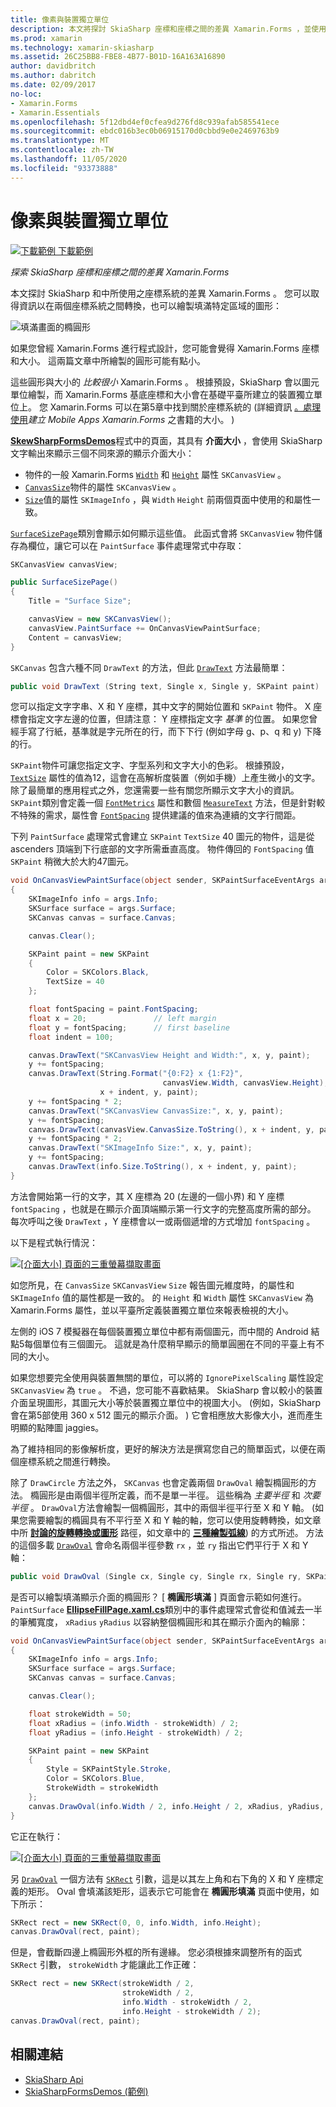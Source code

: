 ```yaml
---
title: 像素與裝置獨立單位
description: 本文將探討 SkiaSharp 座標和座標之間的差異 Xamarin.Forms ，並使用範例程式碼來示範這點。
ms.prod: xamarin
ms.technology: xamarin-skiasharp
ms.assetid: 26C25BB8-FBE8-4B77-B01D-16A163A16890
author: davidbritch
ms.author: dabritch
ms.date: 02/09/2017
no-loc:
- Xamarin.Forms
- Xamarin.Essentials
ms.openlocfilehash: 5f12dbd4ef0cfea9d276fd8c939afab585541ece
ms.sourcegitcommit: ebdc016b3ec0b06915170d0cbbd9e0e2469763b9
ms.translationtype: MT
ms.contentlocale: zh-TW
ms.lasthandoff: 11/05/2020
ms.locfileid: "93373888"
---
```

# <a name="pixels-and-device-independent-units"></a>像素與裝置獨立單位

[![下載範例](~/media/shared/download.png) 下載範例](/samples/xamarin/xamarin-forms-samples/skiasharpforms-demos)

_探索 SkiaSharp 座標和座標之間的差異 Xamarin.Forms_

本文探討 SkiaSharp 和中所使用之座標系統的差異 Xamarin.Forms 。 您可以取得資訊以在兩個座標系統之間轉換，也可以繪製填滿特定區域的圖形：

![填滿畫面的橢圓形](pixels-images/screenfillexample.png)

如果您曾經 Xamarin.Forms 進行程式設計，您可能會覺得 Xamarin.Forms 座標和大小。 這兩篇文章中所繪製的圓形可能有點小。

這些圓形與大小的 *比較很小* Xamarin.Forms 。 根據預設，SkiaSharp 會以圖元單位繪製，而 Xamarin.Forms 基底座標和大小會在基礎平臺所建立的裝置獨立單位上。 您 Xamarin.Forms 可以在第5章中找到關於座標系統的 (詳細資訊 [。處理使用](~/xamarin-forms/creating-mobile-apps-xamarin-forms/summaries/chapter05.md)*建立 Mobile Apps Xamarin.Forms* 之書籍的大小。 ) 

[**SkewSharpFormsDemos**](/samples/xamarin/xamarin-forms-samples/skiasharpforms-demos)程式中的頁面，其具有 **介面大小** ，會使用 SkiaSharp 文字輸出來顯示三個不同來源的顯示介面大小：

- 物件的一般 Xamarin.Forms [`Width`](xref:Xamarin.Forms.VisualElement.Width) 和 [`Height`](xref:Xamarin.Forms.VisualElement.Height) 屬性 `SKCanvasView` 。
- [`CanvasSize`](xref:SkiaSharp.Views.Forms.SKCanvasView.CanvasSize)物件的屬性 `SKCanvasView` 。
- [`Size`](xref:SkiaSharp.SKImageInfo.Size)值的屬性 `SKImageInfo` ，與 `Width` `Height` 前兩個頁面中使用的和屬性一致。

[`SurfaceSizePage`](https://github.com/xamarin/xamarin-forms-samples/blob/master/SkiaSharpForms/Demos/Demos/SkiaSharpFormsDemos/Basics/SurfaceSizePage.cs)類別會顯示如何顯示這些值。 此函式會將 `SKCanvasView` 物件儲存為欄位，讓它可以在 `PaintSurface` 事件處理常式中存取：

```csharp
SKCanvasView canvasView;

public SurfaceSizePage()
{
    Title = "Surface Size";

    canvasView = new SKCanvasView();
    canvasView.PaintSurface += OnCanvasViewPaintSurface;
    Content = canvasView;
}
```

`SKCanvas` 包含六種不同 `DrawText` 的方法，但此 [`DrawText`](xref:SkiaSharp.SKCanvas.DrawText(System.String,System.Single,System.Single,SkiaSharp.SKPaint)) 方法最簡單：

```csharp
public void DrawText (String text, Single x, Single y, SKPaint paint)
```

您可以指定文字字串、X 和 Y 座標，其中文字的開始位置和 `SKPaint` 物件。 X 座標會指定文字左邊的位置，但請注意： Y 座標指定文字 *基準* 的位置。 如果您曾經手寫了行紙，基準就是字元所在的行，而下下行 (例如字母 g、p、q 和 y) 下降的行。

`SKPaint`物件可讓您指定文字、字型系列和文字大小的色彩。 根據預設， [`TextSize`](xref:SkiaSharp.SKPaint.TextSize) 屬性的值為12，這會在高解析度裝置（例如手機）上產生微小的文字。 除了最簡單的應用程式之外，您還需要一些有關您所顯示文字大小的資訊。 `SKPaint`類別會定義一個 [`FontMetrics`](xref:SkiaSharp.SKPaint.FontMetrics) 屬性和數個 [`MeasureText`](xref:SkiaSharp.SKPaint.MeasureText(System.String)) 方法，但是針對較不特殊的需求，屬性會 [`FontSpacing`](xref:SkiaSharp.SKPaint.FontSpacing) 提供建議的值來為連續的文字行間距。

下列 `PaintSurface` 處理常式會建立 `SKPaint` `TextSize` 40 圖元的物件，這是從 ascenders 頂端到下行底部的文字所需垂直高度。 物件傳回的 `FontSpacing` 值 `SKPaint` 稍微大於大約47圖元。

```csharp
void OnCanvasViewPaintSurface(object sender, SKPaintSurfaceEventArgs args)
{
    SKImageInfo info = args.Info;
    SKSurface surface = args.Surface;
    SKCanvas canvas = surface.Canvas;

    canvas.Clear();

    SKPaint paint = new SKPaint
    {
        Color = SKColors.Black,
        TextSize = 40
    };

    float fontSpacing = paint.FontSpacing;
    float x = 20;               // left margin
    float y = fontSpacing;      // first baseline
    float indent = 100;

    canvas.DrawText("SKCanvasView Height and Width:", x, y, paint);
    y += fontSpacing;
    canvas.DrawText(String.Format("{0:F2} x {1:F2}",
                                  canvasView.Width, canvasView.Height),
                    x + indent, y, paint);
    y += fontSpacing * 2;
    canvas.DrawText("SKCanvasView CanvasSize:", x, y, paint);
    y += fontSpacing;
    canvas.DrawText(canvasView.CanvasSize.ToString(), x + indent, y, paint);
    y += fontSpacing * 2;
    canvas.DrawText("SKImageInfo Size:", x, y, paint);
    y += fontSpacing;
    canvas.DrawText(info.Size.ToString(), x + indent, y, paint);
}
```

方法會開始第一行的文字，其 X 座標為 20 (左邊的一個小界) 和 Y 座標 `fontSpacing` ，也就是在顯示介面頂端顯示第一行文字的完整高度所需的部分。 每次呼叫之後 `DrawText` ，Y 座標會以一或兩個遞增的方式增加 `fontSpacing` 。

以下是程式執行情況：

[![[介面大小] 頁面的三重螢幕擷取畫面](pixels-images/surfacesize-small.png)](pixels-images/surfacesize-large.png#lightbox "[介面大小] 頁面的三重螢幕擷取畫面")

如您所見，在 `CanvasSize` `SKCanvasView` `Size` 報告圖元維度時，的屬性和 `SKImageInfo` 值的屬性都是一致的。 的 `Height` 和 `Width` 屬性 `SKCanvasView` 為 Xamarin.Forms 屬性，並以平臺所定義裝置獨立單位來報表檢視的大小。

左側的 iOS 7 模擬器在每個裝置獨立單位中都有兩個圖元，而中間的 Android 結點5每個單位有三個圖元。 這就是為什麼稍早顯示的簡單圓圈在不同的平臺上有不同的大小。

如果您想要完全使用與裝置無關的單位，可以將的 `IgnorePixelScaling` 屬性設定 `SKCanvasView` 為 `true` 。 不過，您可能不喜歡結果。 SkiaSharp 會以較小的裝置介面呈現圖形，其圖元大小等於裝置獨立單位中的視圖大小。  (例如，SkiaSharp 會在第5部使用 360 x 512 圖元的顯示介面。 ) 它會相應放大影像大小，進而產生明顯的點陣圖 jaggies。

為了維持相同的影像解析度，更好的解決方法是撰寫您自己的簡單函式，以便在兩個座標系統之間進行轉換。

除了 `DrawCircle` 方法之外， `SKCanvas` 也會定義兩個 `DrawOval` 繪製橢圓形的方法。 橢圓形是由兩個半徑所定義，而不是單一半徑。 這些稱為 *主要半徑* 和 *次要半徑* 。 `DrawOval`方法會繪製一個橢圓形，其中的兩個半徑平行至 X 和 Y 軸。  (如果您需要繪製的橢圓具有不平行至 X 和 Y 軸的軸，您可以使用旋轉轉換，如文章中所 [**討論的旋轉轉換或圖形**](../transforms/rotate.md) 路徑，如文章中的 [**三種繪製弧線**](../curves/arcs.md)) 的方式所述。 方法的這個多載 [`DrawOval`](xref:SkiaSharp.SKCanvas.DrawOval(System.Single,System.Single,System.Single,System.Single,SkiaSharp.SKPaint)) 會命名兩個半徑參數 `rx` ，並 `ry` 指出它們平行于 X 和 Y 軸：

```csharp
public void DrawOval (Single cx, Single cy, Single rx, Single ry, SKPaint paint)
```

是否可以繪製填滿顯示介面的橢圓形？ [ **橢圓形填滿** ] 頁面會示範如何進行。 `PaintSurface` [**EllipseFillPage.xaml.cs**](https://github.com/xamarin/xamarin-forms-samples/blob/master/SkiaSharpForms/Demos/Demos/SkiaSharpFormsDemos/Basics/EllipseFillPage.xaml.cs)類別中的事件處理常式會從和值減去一半的筆觸寬度， `xRadius` `yRadius` 以容納整個橢圓形和其在顯示介面內的輪廓：

```csharp
void OnCanvasViewPaintSurface(object sender, SKPaintSurfaceEventArgs args)
{
    SKImageInfo info = args.Info;
    SKSurface surface = args.Surface;
    SKCanvas canvas = surface.Canvas;

    canvas.Clear();

    float strokeWidth = 50;
    float xRadius = (info.Width - strokeWidth) / 2;
    float yRadius = (info.Height - strokeWidth) / 2;

    SKPaint paint = new SKPaint
    {
        Style = SKPaintStyle.Stroke,
        Color = SKColors.Blue,
        StrokeWidth = strokeWidth
    };
    canvas.DrawOval(info.Width / 2, info.Height / 2, xRadius, yRadius, paint);
}
```

它正在執行：

[![[介面大小] 頁面的三重螢幕擷取畫面](pixels-images/ellipsefill-small.png)](pixels-images/ellipsefill-large.png#lightbox "[介面大小] 頁面的三重螢幕擷取畫面")

另 [`DrawOval`](xref:SkiaSharp.SKCanvas.DrawOval(SkiaSharp.SKRect,SkiaSharp.SKPaint)) 一個方法有 [`SKRect`](xref:SkiaSharp.SKRect) 引數，這是以其左上角和右下角的 X 和 Y 座標定義的矩形。 Oval 會填滿該矩形，這表示它可能會在 **橢圓形填滿** 頁面中使用，如下所示：

```csharp
SKRect rect = new SKRect(0, 0, info.Width, info.Height);
canvas.DrawOval(rect, paint);
```

但是，會截斷四邊上橢圓形外框的所有邊緣。 您必須根據來調整所有的函式 `SKRect` 引數， `strokeWidth` 才能讓此工作正確：

```csharp
SKRect rect = new SKRect(strokeWidth / 2,
                         strokeWidth / 2,
                         info.Width - strokeWidth / 2,
                         info.Height - strokeWidth / 2);
canvas.DrawOval(rect, paint);
```

## <a name="related-links"></a>相關連結

- [SkiaSharp Api](/dotnet/api/skiasharp)
- [SkiaSharpFormsDemos (範例) ](/samples/xamarin/xamarin-forms-samples/skiasharpforms-demos)